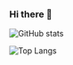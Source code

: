 ### Hi there 👋

![GitHub stats](https://github-readme-stats.vercel.app/api?username=olifirovai&show_icons=true&theme=vue)

![Top Langs](https://github-readme-stats.vercel.app/api/top-langs/?username=olifirovai&layout=compact&theme=vue)

